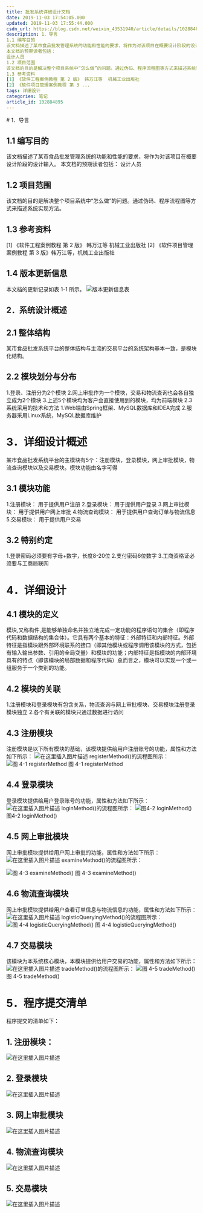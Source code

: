 ```yaml
---
title: 批发系统详细设计文档
date: 2019-11-03 17:54:05.000
updated: 2019-11-03 17:55:44.000
csdn_url: https://blog.csdn.net/weixin_43531940/article/details/102884895
description: 1．导言
1.1 编写目的
该文档描述了某市食品批发管理系统的功能和性能的要求，将作为对该项目在概要设计阶段的设计输入。
本文档的预期读者包括：
设计人员
1.2 项目范围
该文档的目的是解决整个项目系统中“怎么做”的问题。通过伪码、程序流程图等方式来描述系统实现方法。
1.3 参考资料
[1]	《软件工程案例教程 第 2 版》 韩万江等  机械工业出版社
[2]	《软件项目管理案例教程 第 3 ...
tags: 详细设计
categories: 笔记
article_id: 102884895
---
```

﻿# 1．导言 
## 1.1 编写目的 
该文档描述了某市食品批发管理系统的功能和性能的要求，将作为对该项目在概要设计阶段的设计输入。 
本文档的预期读者包括：
设计人员 
## 1.2 项目范围 
该文档的目的是解决整个项目系统中“怎么做”的问题。通过伪码、程序流程图等方式来描述系统实现方法。 
## 1.3 参考资料 
[1]	《软件工程案例教程 第 2 版》 韩万江等  机械工业出版社 
[2]	《软件项目管理案例教程 第 3 版》韩万江等，机械工业出版社 
## 1.4 版本更新信息 
本文档的更新记录如表 1-1 所示。
![版本更新信息表](http://img.yayi.site/csdn/20191103172951282.png-watermaskStyle)
## 2．系统设计概述
## 2.1 整体结构
某市食品批发系统平台的整体结构与主流的交易平台的系统架构基本一致，是模块化结构。

## 2.2 模块划分与分布
1.登录、注册分为2个模块
2.网上审批作为一个模块，交易和物流查询也会各自独立成为2个模块
3.上述5个模块均为客户会直接使用到的模块，均为前端模块
2.3系统采用的技术和方法
1.Web端由Spring框架、MySQL数据库和IDEA完成
2.服务器采用Linux系统，MySQL数据库维护

# 3．详细设计概述
某市食品批发系统平台的主模块有5个：注册模块，登录模块，网上审批模块，物流查询模块以及交易模块。模块功能由名字可得

## 3.1 模块功能
1.注册模块： 用于提供用户注册
2.登录模块： 用于提供用户登录
3.网上审批模块： 用于提供用户网上审批
4.物流查询模块： 用于提供用户查询订单与物流信息
5.交易模块： 用于提供用户交易

## 3.2 特别约定
1.登录密码必须要有字母+数字，长度8-20位
2.支付密码6位数字
3.工商资格证必须要与工商局联网

# 4．详细设计
## 4.1 模块的定义
模块,又称构件,是能够单独命名并独立地完成一定功能的程序语句的集合（即程序代码和数据结构的集合体）。它具有两个基本的特征：外部特征和内部特征。外部特征是指模块跟外部环境联系的接口（即其他模块或程序调用该模块的方式，包括有输入输出参数、引用的全局变量）和模块的功能；内部特征是指模块的内部环境具有的特点（即该模块的局部数据和程序代码）总而言之，模块可以实现一个或一组服务于一个类别的功能。
## 4.2 模块的关联
1.注册模块和登录模块有包含关系，物流查询与网上审批模块、交易模块注册登录模块独立
2.各个有关联的模块只通过数据进行访问

## 4.3 注册模块
注册模块是以下所有模块的基础，该模块提供给用户注册账号的功能，属性和方法如下所示：
![在这里插入图片描述](http://img.yayi.site/csdn/20191103173112879.png-watermaskStyle)
registerMethod()的流程图所示：
 ![图 4-1 registerMethod](http://img.yayi.site/csdn/20191103173131678.png-watermaskStyle)
图 4-1 registerMethod

## 4.4 登录模块
登录模块提供给用户登录账号的功能，属性和方法如下所示：
![在这里插入图片描述](http://img.yayi.site/csdn/20191103173203503.png-watermaskStyle)
loginMethod()的流程图所示：
![图4-2 loginMethod()](http://img.yayi.site/csdn/20191103173218720.png-watermaskStyle)
图4-2 loginMethod()

## 4.5 网上审批模块
网上审批模块提供给用户网上审批的功能，属性和方法如下所示：
![在这里插入图片描述](http://img.yayi.site/csdn/20191103173702762.png-watermaskStyle)
examineMethod()的流程图所示：

![图 4-3 examineMethod()](http://img.yayi.site/csdn/2019110317371772.png-watermaskStyle)
图 4-3 examineMethod()


## 4.6 物流查询模块
网上审批模块提供给用户查看订单信息与物流信息的功能，属性和方法如下所示：![在这里插入图片描述](http://img.yayi.site/csdn/20191103173755632.png-watermaskStyle)
logisticQueryingMethod()的流程图所示：
![图 4-4 logisticQueryingMethod()](http://img.yayi.site/csdn/20191103173807950.png-watermaskStyle)
图 4-4 logisticQueryingMethod()

## 4.7 交易模块
该模块为本系统核心模块，本模块提供给用户交易的功能，属性和方法如下所示：
![在这里插入图片描述](http://img.yayi.site/csdn/20191103173846393.png-watermaskStyle)
tradeMethod()的流程图所示：
 ![图 4-5 tradeMethod()](http://img.yayi.site/csdn/20191103173856918.png-watermaskStyle)
图 4-5 tradeMethod()
# 5．程序提交清单
程序提交的清单如下：
## 1. 注册模块：
![在这里插入图片描述](http://img.yayi.site/csdn/2019110317400922.png-watermaskStyle)

## 2. 登录模块
![在这里插入图片描述](http://img.yayi.site/csdn/20191103174026373.png-watermaskStyle)

## 3. 网上审批模块
![在这里插入图片描述](http://img.yayi.site/csdn/20191103174058847.png-watermaskStyle)

## 4. 物流查询模块
![在这里插入图片描述](http://img.yayi.site/csdn/20191103174111968.png-watermaskStyle)

## 5. 交易模块
![在这里插入图片描述](http://img.yayi.site/csdn/20191103174137659.png-watermaskStyle)


